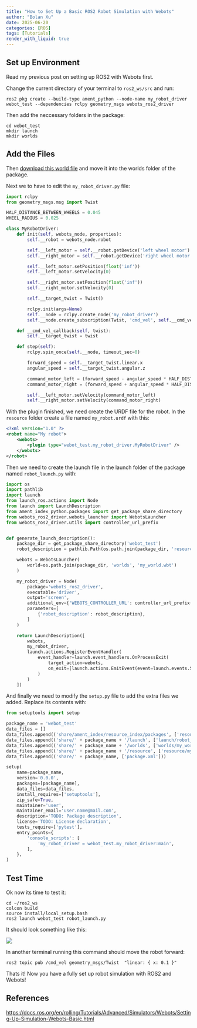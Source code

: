 ```yaml
---
title: "How to Set Up a Basic ROS2 Robot Simulation with Webots"
author: "Bolan Xu"
date: 2025-06-20
categories: [ROS]
tags: [Tutorials]
render_with_liquid: true
---
```


## Set up Environment

Read my previous post on setting up ROS2 with Webots first.

Change the current directory of your terminal to `ros2_ws/src` and run:

`ros2 pkg create --build-type ament_python --node-name my_robot_driver webot_test --dependencies rclpy geometry_msgs webots_ros2_driver`

Then add the neccessary folders in the package:

```
cd webot_test
mkdir launch
mkdir worlds
```

## Add the Files

Then [download this world file](https://docs.ros.org/en/foxy/_downloads/5ad123fc6a8f1ea79553d5039728084a/my_world.wbt) and move it into the worlds folder of the package.

Next we to have to edit the `my_robot_driver.py` file:

```python
import rclpy
from geometry_msgs.msg import Twist

HALF_DISTANCE_BETWEEN_WHEELS = 0.045
WHEEL_RADIUS = 0.025

class MyRobotDriver:
    def init(self, webots_node, properties):
        self.__robot = webots_node.robot

        self.__left_motor = self.__robot.getDevice('left wheel motor')
        self.__right_motor = self.__robot.getDevice('right wheel motor')

        self.__left_motor.setPosition(float('inf'))
        self.__left_motor.setVelocity(0)

        self.__right_motor.setPosition(float('inf'))
        self.__right_motor.setVelocity(0)

        self.__target_twist = Twist()

        rclpy.init(args=None)
        self.__node = rclpy.create_node('my_robot_driver')
        self.__node.create_subscription(Twist, 'cmd_vel', self.__cmd_vel_callback, 1)

    def __cmd_vel_callback(self, twist):
        self.__target_twist = twist

    def step(self):
        rclpy.spin_once(self.__node, timeout_sec=0)

        forward_speed = self.__target_twist.linear.x
        angular_speed = self.__target_twist.angular.z

        command_motor_left = (forward_speed - angular_speed * HALF_DISTANCE_BETWEEN_WHEELS) / WHEEL_RADIUS
        command_motor_right = (forward_speed + angular_speed * HALF_DISTANCE_BETWEEN_WHEELS) / WHEEL_RADIUS

        self.__left_motor.setVelocity(command_motor_left)
        self.__right_motor.setVelocity(command_motor_right)
```

With the plugin finished, we need create the URDF file for the robot.
In the `resource` folder create a file named `my_robot.urdf` with this:

```xml
<?xml version="1.0" ?>
<robot name="My robot">
    <webots>
        <plugin type="webot_test.my_robot_driver.MyRobotDriver" />
    </webots>
</robot>
```

Then we need to create the launch file in the launch folder of the package named `robot_launch.py` with:

```python
import os
import pathlib
import launch
from launch_ros.actions import Node
from launch import LaunchDescription
from ament_index_python.packages import get_package_share_directory
from webots_ros2_driver.webots_launcher import WebotsLauncher
from webots_ros2_driver.utils import controller_url_prefix


def generate_launch_description():
    package_dir = get_package_share_directory('webot_test')
    robot_description = pathlib.Path(os.path.join(package_dir, 'resource', 'my_robot.urdf')).read_text()

    webots = WebotsLauncher(
        world=os.path.join(package_dir, 'worlds', 'my_world.wbt')
    )

    my_robot_driver = Node(
        package='webots_ros2_driver',
        executable='driver',
        output='screen',
        additional_env={'WEBOTS_CONTROLLER_URL': controller_url_prefix() + 'my_robot'},
        parameters=[
            {'robot_description': robot_description},
        ]
    )

    return LaunchDescription([
        webots,
        my_robot_driver,
        launch.actions.RegisterEventHandler(
            event_handler=launch.event_handlers.OnProcessExit(
                target_action=webots,
                on_exit=[launch.actions.EmitEvent(event=launch.events.Shutdown())],
            )
        )
    ])
```

And finally we need to modify the `setup.py` file to add the extra files we added.
Replace its contents with:

```python
from setuptools import setup

package_name = 'webot_test'
data_files = []
data_files.append(('share/ament_index/resource_index/packages', ['resource/' + package_name]))
data_files.append(('share/' + package_name + '/launch', ['launch/robot_launch.py']))
data_files.append(('share/' + package_name + '/worlds', ['worlds/my_world.wbt']))
data_files.append(('share/' + package_name + '/resource', ['resource/my_robot.urdf']))
data_files.append(('share/' + package_name, ['package.xml']))

setup(
    name=package_name,
    version='0.0.0',
    packages=[package_name],
    data_files=data_files,
    install_requires=['setuptools'],
    zip_safe=True,
    maintainer='user',
    maintainer_email='user.name@mail.com',
    description='TODO: Package description',
    license='TODO: License declaration',
    tests_require=['pytest'],
    entry_points={
        'console_scripts': [
            'my_robot_driver = webot_test.my_robot_driver:main',
        ],
    },
)
```
## Test Time

Ok now its time to test it:

```
cd ~/ros2_ws
colcon build
source install/local_setup.bash
ros2 launch webot_test robot_launch.py
```

It should look something like this:

![](https://github.com/bolanxu/bolanxu.github.io/blob/88b2b8ba5c393c9a692982b10ca6b79b0f2d64b3/_posts/img/webots_test_screenshot.png)

In another terminal running this command should move the robot forward:

`ros2 topic pub /cmd_vel geometry_msgs/Twist  "linear: { x: 0.1 }"`

Thats it! Now you have a fully set up robot simulation with ROS2 and Webots!

## References

<https://docs.ros.org/en/rolling/Tutorials/Advanced/Simulators/Webots/Setting-Up-Simulation-Webots-Basic.html>
